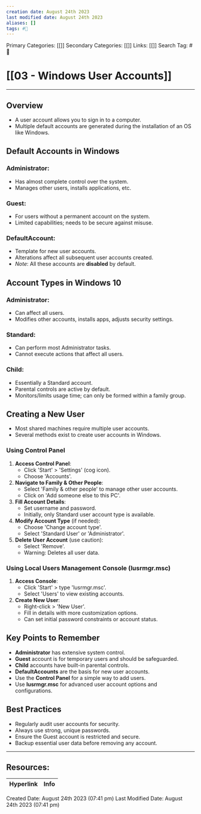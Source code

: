 ```yaml
---
creation date: August 24th 2023
last modified date: August 24th 2023
aliases: []
tags: #📖
---
```


Primary Categories: [[]] 
Secondary Categories: [[]] 
Links: [[]] 
Search Tag: #📖  

# [[03 - Windows User Accounts]]  

___
## Overview
- A user account allows you to sign in to a computer.
- Multiple default accounts are generated during the installation of an OS like Windows.
## Default Accounts in Windows

### Administrator:
  - Has almost complete control over the system.
  - Manages other users, installs applications, etc.
### **Guest**:
  - For users without a permanent account on the system.
  - Limited capabilities; needs to be secure against misuse.
### **DefaultAccount**:
  - Template for new user accounts.
  - Alterations affect all subsequent user accounts created.
- *Note*: All these accounts are **disabled** by default.
## Account Types in Windows 10
### **Administrator**:
  - Can affect all users.
  - Modifies other accounts, installs apps, adjusts security settings.
### **Standard**:
  - Can perform most Administrator tasks.
  - Cannot execute actions that affect all users.
### **Child**:
  - Essentially a Standard account.
  - Parental controls are active by default.
  - Monitors/limits usage time; can only be formed within a family group.
## Creating a New User

- Most shared machines require multiple user accounts.
- Several methods exist to create user accounts in Windows.
### Using Control Panel
1. **Access Control Panel**:
   - Click 'Start' > 'Settings' (cog icon).
   - Choose 'Accounts'.
2. **Navigate to Family & Other People**:
   - Select 'Family & other people' to manage other user accounts.
   - Click on 'Add someone else to this PC'.
3. **Fill Account Details**:
   - Set username and password.
   - Initially, only Standard user account type is available.
4. **Modify Account Type** (if needed):
   - Choose 'Change account type'.
   - Select 'Standard User' or 'Administrator'.
5. **Delete User Account** (use caution):
   - Select 'Remove'. 
   - Warning: Deletes all user data.
### Using Local Users Management Console (lusrmgr.msc)
1. **Access Console**:
   - Click 'Start' > type 'lusrmgr.msc'.
   - Select 'Users' to view existing accounts.
2. **Create New User**:
   - Right-click > 'New User'.
   - Fill in details with more customization options.
   - Can set initial password constraints or account status.
## Key Points to Remember
- **Administrator** has extensive system control.
- **Guest** account is for temporary users and should be safeguarded.
- **Child** accounts have built-in parental controls.
- **DefaultAccounts** are the basis for new user accounts.
- Use the **Control Panel** for a simple way to add users.
- Use **lusrmgr.msc** for advanced user account options and configurations.
## Best Practices
- Regularly audit user accounts for security.
- Always use strong, unique passwords.
- Ensure the Guest account is restricted and secure.
- Backup essential user data before removing any account.



___

## Resources:

| Hyperlink | Info |
| --------- | ---- |


Created Date: August 24th 2023 (07:41 pm) 
Last Modified Date: August 24th 2023 (07:41 pm)
